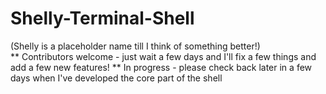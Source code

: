 # Shelly-Terminal-Shell
(Shelly is a placeholder name till I think of something better!)<br>
** Contributors welcome - just wait a few days and I'll fix a few things and add a few new features!
** In progress - please check back later in a few days when I've developed the core part of the shell

